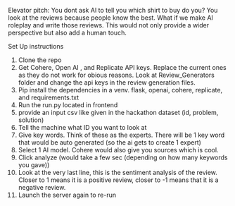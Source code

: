 Elevator pitch: You dont ask AI to tell you which shirt to buy do you? You look at the reviews because people know the best. What if we make AI roleplay and write those reviews. 
This would not only provide a wider perspective but also add a human touch. 

Set Up instructions
1. Clone the repo
2. Get Cohere, Open AI , and Replicate API keys. Replace the current ones as they do not work for obious reasons. Look at Review_Generators folder and change the api keys in the review generation files.
3. Pip install the dependencies in a venv. flask, openai, cohere, replicate, and requirements.txt
4. Run the run.py located in frontend
5. provide an input csv like given in the hackathon dataset (id, problem, solution)
6. Tell the machine what ID you want to look at
7. Give key words. Think of these as the experts. There will be 1 key word that would be auto generated (so the ai gets to create 1 expert)
8. Select 1 AI model. Cohere would also give you sources which is cool. 
9. Click analyze (would take a few sec (depending on how many keywords you gave))
10. Look at the very last line, this is the sentiment analysis of the review. Closer to 1 means it is a positive review, closer to -1 means that it is a negative review.
11. Launch the server again to re-run
